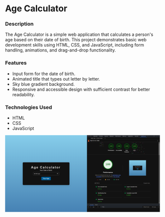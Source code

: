 
# Age Calculator

### Description
The Age Calculator is a simple web application that calculates a person's age based on their date of birth. This project demonstrates basic web development skills using HTML, CSS, and JavaScript, including form handling, animations, and drag-and-drop functionality.

### Features
 * Input form for the date of birth.
 * Animated title that types out letter by letter.
 * Sky blue gradient background.
 * Responsive and accessible design with sufficient contrast for better readability.

### Technologies Used
  * HTML
  * CSS
  * JavaScript

![Age Calclator](https://github.com/EbrahimMahrous/Age-Calculator/blob/main/Age%20Calculator.png)

